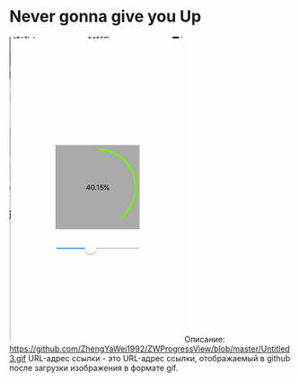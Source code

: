 # Never gonna give you Up
![image](https://github.com/ZhengYaWei1992/ZWProgressView/blob/master/Untitled3.gif)
Описание:
https://github.com/ZhengYaWei1992/ZWProgressView/blob/master/Untitled3.gif
 URL-адрес ссылки - это URL-адрес ссылки, отображаемый в github после загрузки изображения в формате gif.
